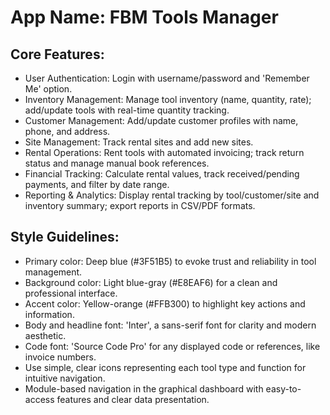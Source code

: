 # **App Name**: FBM Tools Manager

## Core Features:

- User Authentication: Login with username/password and 'Remember Me' option.
- Inventory Management: Manage tool inventory (name, quantity, rate); add/update tools with real-time quantity tracking.
- Customer Management: Add/update customer profiles with name, phone, and address.
- Site Management: Track rental sites and add new sites.
- Rental Operations: Rent tools with automated invoicing; track return status and manage manual book references.
- Financial Tracking: Calculate rental values, track received/pending payments, and filter by date range.
- Reporting & Analytics: Display rental tracking by tool/customer/site and inventory summary; export reports in CSV/PDF formats.

## Style Guidelines:

- Primary color: Deep blue (#3F51B5) to evoke trust and reliability in tool management.
- Background color: Light blue-gray (#E8EAF6) for a clean and professional interface.
- Accent color: Yellow-orange (#FFB300) to highlight key actions and information.
- Body and headline font: 'Inter', a sans-serif font for clarity and modern aesthetic.  
- Code font: 'Source Code Pro' for any displayed code or references, like invoice numbers.
- Use simple, clear icons representing each tool type and function for intuitive navigation.
- Module-based navigation in the graphical dashboard with easy-to-access features and clear data presentation.